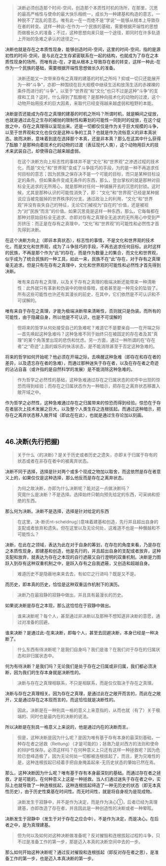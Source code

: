 <blockquote data-pid="p2TtLL3d">决断必须创造那个时间-空间，创造那个本质性时机的场所，在那里，沉思的最高严格性与使命的最大快乐相统一，成长为一种建基和构造的意志，一种脱不了混乱的意志。唯有此一在一而绝不是“学说”一能够从根本上导致存在者的转变。这样一种此-在作为一个民族的基础，需要根据开端性的思想而做极长久的准备；不过，这种思想向来只是一个途径，即同时在许多轨道上开始的急难之承认的途径之一。</blockquote><p data-pid="vrHaNMZJ">决断也就是存在之本质性现身，能够创造时间-空间，这里的时间-空间，指的是源初性的时间-空间，是与此在之生存紧密联系在一起的结构，也就成为了存在之本质性现身的场所。而唯有此-在，才能从根本上导致存在者的转变，这样一种此-在作为一个民族的基础，需要根据开端性思想做长久的准备。</p><blockquote data-pid="m8O0UxMt">决断还能又一次带来存有之真理的建基的时机之所吗？抑或一切只还能展开为一种“斗争”，亦即一种围绕在巨大规模中继续生活和放荡生活的赤裸裸的条件而进行的“斗争”，以至于“世界观”和“文化”也只不过是这种“斗争”的支撑和工具？这时，什么得到了酝酿呢？是那种向技术化的动物的过渡，这个动物开始用技术的巨大因素，来取代已经变得越来越虚弱和粗野的本能。</blockquote><p data-pid="wuBiQd10">决断是否还能成为存在之真理的建基的时机之所吗？所谓时机，就是瞬间之绽放，也就是通过此在之生存的被抛的限制性和筹划的可能性一同到时的绽放，在这个绽放之中，存在之真理得以呈现出来。还是一切都仅仅是作为关于巨大规模的斗争，以至于世界观和文化也仅仅是这种斗争的工具？也就是作为流俗意义的非本真状态。故而决断，意味着到底在选择那个本真，还是非本真？那么在这其中什么获得了酝酿？是那种向着技术化的动物的过渡（表征现代人类），这个动物用巨大的技术来武装自己，却使得自己越来越虚弱。</p><blockquote data-pid="EidzETBv">在这个决断方向上标志性的事体并不是“文化”和“世界观”之渗透过程的技术化，而是“文化”和“世界观”变成了斗争技巧的手段，为的是一种不再追求任何目标的意志；因为民族之保存决不是一个可能的目标，而只是某种目标设定的条件。但如果条件变成无条件的东西，那么，登台掌权的就是那种对目标全无追求的无所用心，就是那种对任何一种铺展开去的沉思的封锁。这时候，尤其是那种认识的可能性消失了，即：“文化”和“世界观”已经是某种据说应当被克服掉的世界秩序的分支。通过政治上的利用，“文化”和“世界观”并没有丧失自己的特征，无论它们被视为“自在的”价值，还是被视为“对”民族“而言”的价值。如果沉思竟是这样一种东西，那么，它每每都在那种对原始目标全无追求、亦即对存有之真理全无追求的无所用心中受到严厉挤压：而正是在存有之真理中，“文化”和“世界观”的可能性和必然性才首先得到决断。</blockquote><p data-pid="oAAK7DKw">在这个决断方向上（即非本真状态），标志性的事情，不是文化和世界观的技术化，而是文化和世界观，成为了斗争技巧的手段，不再去追求任何目标。此时这样的民族，不再是那个作为“此”的存在，而是作为数量上的集合，而文化和世界观，似乎成为了统合民族的一种工具，如此一来，民族不在“此”存在，对于存有之真理毫无追求。但是只有在存有之真理中，文化和世界观的可能性和必然性才首先得到决断。</p><blockquote data-pid="sbbqS9MY">唯有来自存有之真理，以及关于存有之真理的极端决断还能带来一种清晰性：此外就只有革新和伪装中的继续昏暗，或者甚至是一种完全的坠毁了。所有这些可能性也许还有其漫长的前史，在其中，它们依然是不可认识和不可误解的。</blockquote><p data-pid="PW9UNVnH">唯有来自于存在之真理，才能为极端决断带来清晰性，否则就只是伪装。而所有的可能性，由于隐藏自身，所以他是不可认识，也是不可误解的</p><blockquote data-pid="cIZJHdcW">但将来的哲学从何处接受自己的急难呢？难道它不是要亲自—一在开端之际—首先唤起这种急难吗？这种急难不同于始终只在被固定的存在者及其“真理”的某个角落里出现的悲伤和忧虑。另一方面，通过一种所谓的在“存在者”之“奇迹”上面的娱乐的快活状态，是不能消除甚至于否定这种急难的。</blockquote><p data-pid="OIRmfav_">将来的哲学如何开始呢？他必须在开端之际，去唤醒这种急难（即存在和存在者的差异，以及遗忘存在者的急难），而通过那种迷失于存在者，以及在存在者之奇迹的沾沾自喜（或许指的是自然科学的发展）是不能消除这种急难的。</p><blockquote data-pid="9SWG5b9m">作为哲学之必然性的基础，这种急难通过存在之归属状态的欢呼中出现的惊恐而得到经验；而存在之归属状态作为一种暗示，把存在之离弃状态移置入敞开域之中。</blockquote><p data-pid="DOpViynu">作为哲学之必然性，这种急难通过存在之归属带来的惊恐而得到经验。惊恐在于存在者层次上技术发展之巨大，以及整个人类生存之连根拔起。而通过这种暗示，把存在之离弃状态移入敞开域（即此在在此），也就是通过生存论加以刻画。</p><p><br></p><h2>46.决断(先行把握)</h2><blockquote data-pid="Q76rTFpF">关于什么〈的决断)？是关于历史或者历史之遗失，亦即关于归属于存有的状态或者在非存在者中的被离弃状态。</blockquote><p data-pid="tnAz2oKb">决断不同于选择，选择是针对两个或多个现成之物加以取舍，而这依然是存在者意义上的，如果仅仅是这种选择，那么他反而是存在之离弃状态。</p><blockquote data-pid="06tDGKRC">为何之故决断，亦即为什么决断呢？能对这一点做决断吗？<br>究竟什么是决断？不是选择。选择始终只朝向预先给定的东西，可采纳和拒绝的东西。</blockquote><p data-pid="Kr6iaAFC">那么何为决断。决断不是选择，选择是针对给定的东西</p><blockquote data-pid="EUcpkYn_">在这里，决-断(Ent-scheidnug）)意味着建基和创造，先行并且超出自身的支配或者放弃和遗失。但在这里以及无论何处，这难道不也是一种僭越和不可能性么？</blockquote><p data-pid="X1hee83n">决断，在此在之领域，表达为此在对于自身的筹划，在存在的角度来看，乃是存在之本质性现身，即建基和创造，他是先行的，并且超出自身的支配或者放弃，这种支配和放弃，就表达为存在之本现的自行遮蔽又自行澄明的双重机制。决断是力图跃入到存有这种双重机制之中，是跃入存有之自我遮蔽，又创造和超越自身。</p><blockquote data-pid="EBX5GOZr">难道历史不是隐蔽地来来去去，有如它之行进吗？既是又不是。</blockquote><p data-pid="MzAoEQ9U">而历史，即本真的历史，恰恰是这种双重运作机制下的演历。</p><blockquote data-pid="uaBTyMJp">决断乃在最寂静的寂静中做出，并且具有最漫长的历史。</blockquote><p data-pid="nsOwYeCZ">如果说决断是存在之本现，那么这恰恰在于寂静中做出。</p><blockquote data-pid="TEedHJ2y">谁来决断呢？每个人，甚至通过非决断以及那种不想知道非决断的意愿，通过对准备的回避。</blockquote><p data-pid="lGj0FwVq">谁来决断？是通过此-在来决断，即每个人，甚至去回避决断，本身已经是一种决断了。</p><blockquote data-pid="McI7seRd">什么东西有待决断呢？是我们自身吗？我们是谁？在我们对于存在的归属状态和非归属状态中。</blockquote><p data-pid="i1f4pBbZ">何为有待决断？是我们吗？无论我们是处于存在之归属或非归属，我们都必须决断，因为我们的生存本身就是决断性的。</p><blockquote data-pid="3z0OLZ53">决断与存在之真理相联系，不只是相联系，而是仅仅取决于存在之真理。</blockquote><p data-pid="7_Up0VR-">决断与存在之真理相关。因为存在之真理，是通过此在之敞开而言的，而此在之敞开，又是通过存在之本现而言的，而这恰恰就是决断性的。</p><blockquote data-pid="0Z0-srVK">因此，决断是在一种别具一格的意义上来意指的，从而也就（有了）关于极端的、同时也是最内在的决断的说法。</blockquote><p data-pid="ATgLlwid">所以决断是在别具一格意义上来说的，他是通过内在的决断而言。</p><blockquote data-pid="3eq7bLb_">但是，这种决断是因为什么呢？是因为唯有基于存有本身的最深刻基础，一种存在者之拯救（Rettung）（才是可能的》；拯救乃是对西方的法则和使命的辩护性保存。必须这样吗？在何种意义上只还有这样一种拯救呢？因为危险已登峰造极了，因为无论何处一切都被连根拔起了，而且，更为灾难性的是，这种连根拔起已经着手把自身掩盖起来-无历史状态的肇始已然在焉。</blockquote><p data-pid="dohVS8nR">那么，这种决断因为什么呢？唯有基于存有本身最深刻的基础。而通过存在者之拯救，才是可能的。在何种意义上这是一种拯救。当人们通过迷失于存在者之中，实际上也就导致了一种连根拔起，这种连根拔起缔造了一种无历史的状态（即无本真性历史），由于历史性奠基在时间性。而无时间性，就是将自身视为是现成物。</p><blockquote data-pid="fjnerNlv">决断发生于寂静中，并不是作为决定，而是作为决心①，后者已经为真理建基，亦即改造了存在者，并且因此是一种创造性的决断或者一种晕眩。</blockquote><p data-pid="zq2vY4FI">决断发生于寂静中（发生于对于存在之应合中），不是作为决定，而是决心。在后者之中，是为真理建基。</p><blockquote data-pid="W-NfhRHp">但为何以及如何对这种决断做准备呢？反对摧毁和连根拔起过程的斗争，只不过是准备工作的第一步，那是迈入本真的决断空间中去的一步。</blockquote><p data-pid="VnOfKE58">那么如何开始这种决断呢？通过反对摧毁和连根拔起（即反对存在者之思），是准备工作的第一步，也是迈入本真决断的第一步。</p><p></p>